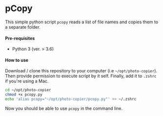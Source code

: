 pCopy
=====

This simple python script `pcopy` reads a list of file names and copies them to a separate folder. 

#### Pre-requisites 
 - Python 3 (ver. > 3.6)

#### How to use

Download / clone this repository to your computer (i.e `~/opt/photo-copier`). Then provide permission to execute script by it self. Finally, add it to `.zshrc` if you're using a Mac. 

```bash
cd ~/opt/photo-copier
chmod +x pcopy.py
echo 'alias pcopy="~/opt/photo-copier/pcopy.py"' >> ~/.zshrc
```

Now you should be able to use `pcopy` in the command line. 

